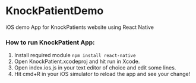 # KnockPatientDemo
iOS demo App for KnockPatients website using React Native

### How to run KnockPatient App:
1. Install required module ```npm install react-native```
2. Open KnockPatient.xcodeproj and hit run in Xcode.
3. Open index.ios.js in your text editor of choice and edit some lines.
4. Hit cmd+R in your iOS simulator to reload the app and see your change!

